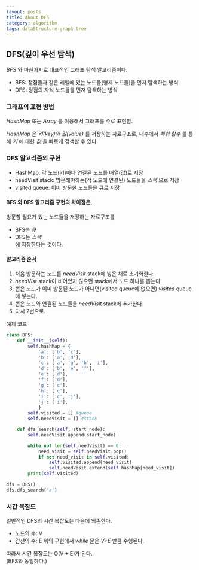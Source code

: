 ```yaml
---
layout: posts
title: About DFS
category: algorithm
tags: dataStructure graph tree
---
```


## DFS(깊이 우선 탐색)

_BFS_ 와 마찬가지로 대표적인 그래프 탐색 알고리즘이다.

- BFS: 정점들과 같은 레벨에 있는 노드들(형제 노드들)을 먼저 탐색하는 방식
- DFS: 정점의 자식 노드들을 먼저 탐색하는 방식

### 그래프의 표현 방법

_HashMap_ 또는 _Array_ 를 이용해서 그래프를 주로 표현함.

_HashMap_ 은 _키(key)와 값(value)_ 를 저장하는 자료구조로,
내부에서 _해쉬 함수_ 를 통해 _키_ 에 대한 _값_ 을 빠르게 검색할 수 있다.

### DFS 알고리즘의 구현

- HashMap: 각 노드(키)마다 연결된 노드를 배열(값)로 저장
- needVisit stack: 방문해야하는(각 노드에 연결된) 노드들을 _스택_ 으로 저장
- visited queue: 이미 방문한 노드들을 큐로 저장

#### BFS 와 DFS 알고리즘 구현의 차이점은,

방문할 필요가 있는 노드들을 저장하는 자료구조를

- BFS는 _큐_
- DFS는 _스택_  
  에 저장한다는 것이다.

#### 알고리즘 순서

1. 처음 방문하는 노드를 _needVisit_ stack에 넣은 채로 초기화한다.
2. _needVist_ stack이 비어있지 않으면 stack에서 노드 하나를 뽑는다.
3. 뽑은 노드가 이미 방문된 노드가 아니면(visited queue에 없으면) _visited_ queue에 넣는다.
4. 뽑은 노드와 연결된 노드들을 _needVisit_ stack에 추가한다.
5. 다시 2번으로.

예제 코드

```python
class DFS:
    def __init__(self):
        self.hashMap = {
            'a': ['b', 'c'],
            'b': ['a', 'd'],
            'c': ['a', 'g', 'h', 'i'],
            'd': ['b', 'e', 'f'],
            'e': ['d'],
            'f': ['d'],
            'g': ['c'],
            'h': ['c'],
            'i': ['c', 'j'],
            'j': ['i'],
            }
        self.visited = [] #queue
        self.needVisit = [] #stack

    def dfs_search(self, start_node):
        self.needVisit.append(start_node)

        while not len(self.needVisit) == 0:
            need_visit = self.needVisit.pop()
            if not need_visit in self.visited:
                self.visited.append(need_visit)
                self.needVisit.extend(self.hashMap[need_visit])
        print(self.visited)

dfs = DFS()
dfs.dfs_search('a')
```

### 시간 복잡도  
일반적인 DFS의 시간 복잡도는 다음에 의존한다.  
- 노드의 수: V  
- 간선의 수: E
위의 구현에서 _while_ 문은 _V+E_ 만큼 수행된다.  

따라서 시간 복잡도는 O(V + E)가 된다.  
(BFS와 동일하다.)  

